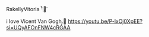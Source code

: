  RakellyVitoria 𓍢ִ໋🌷͙֒

i love Vicent Van Gogh.͙🌻
 https://youtu.be/P-lxOj0XpEE?si=UQyAFOnFNW4cRGAA

